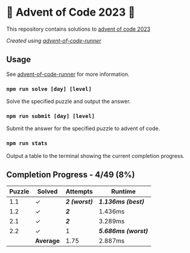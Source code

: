 # :santa: Advent of Code 2023 :christmas_tree:

This repository contains solutions to [advent of code 2023](https://adventofcode.com/2023) 

_Created using [advent-of-code-runner](https://github.com/beakerandjake/advent-of-code-runner)_

## Usage
See [advent-of-code-runner](https://github.com/beakerandjake/advent-of-code-runner) for more information.

### `npm run solve [day] [level]`
Solve the specified puzzle and output the answer.

### `npm run submit [day] [level]`
Submit the answer for the specified puzzle to advent of code.

### `npm run stats`
Output a table to the terminal showing the current completion progress.

<!--Please do not delete the following comments, they are required to save your stats to this file.-->
<!--START_AUTOGENERATED_COMPLETION_PROGRESS_SECTION-->
## Completion Progress - 4/49 (8%)

| Puzzle | Solved | Attempts | Runtime |
| --- | --- | --- | --- |
| 1.1 | ✓ | ***2 (worst)*** | ***1.136ms (best)*** |
| 1.2 | ✓ | ***2*** | 1.436ms |
| 2.1 | ✓ | ***2*** | 3.289ms |
| 2.2 | ✓ | 1 | ***5.686ms (worst)*** |
|  | **Average** | 1.75 | 2.887ms |
<!--END_AUTOGENERATED_COMPLETION_PROGRESS_SECTION-->